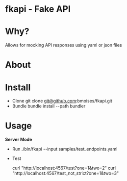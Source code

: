 fkapi - Fake API
================

Why?
====

Allows for mocking API responses using yaml or json files

About
=====

Install
=======
- Clone
  git clone git@github.com:bmoises/fkapi.git
- Bundle
  bundle install --path bundler


Usage
=====

**Server Mode**

- Run
  ./bin/fkapi --input samples/test_endpoints.yaml

- Test

  curl "http://localhost:4567/test?one=1&two=2"
  curl "http://localhost:4567/test_not_strict?one=1&two=3"

